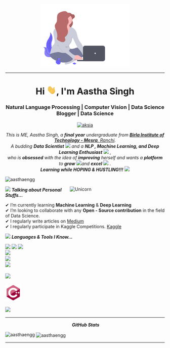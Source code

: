 <p align="center">
  <img src="https://github.com/ShambhaviCodes/ShambhaviCodes/raw/master/undraw_freelancer_b0my%20(1).gif" height="200"/>
</p>
<hr>
<h1 align="center">Hi <img src="https://raw.githubusercontent.com/ABSphreak/ABSphreak/master/gifs/Hi.gif" width="30px">, I'm Aastha Singh</h1>
<h3 align="center">Natural Language Processing | Computer Vision | Data Science Blogger | Data Science</h3>
<p align="center">
<a href="https://www.linkedin.com/in/aastha-singh-94a9631a1/" target="blank"><img align="center" src="https://cdn.jsdelivr.net/npm/simple-icons@3.0.1/icons/linkedin.svg" alt="aksia" height="30" width="40" /></a>

</p>
</p>



<p align="center">
  <em>
    This is ME, Aastha Singh, a <b>final year</b> undergraduate from <a href="https://www.acetamritsar.ac.in/"> <b>Birla Institute of Technology - Mesra</b>, Ranchi</a>. <br>
    A budding <b>Data Scientist</b> <img src="https://github.com/TheDudeThatCode/TheDudeThatCode/blob/master/Assets/Developer.gif" width="30px"> and a <b>NLP , Machine Learning, and Deep Learning Enthusiast</b>&nbsp;<img src="https://github.com/TheDudeThatCode/TheDudeThatCode/blob/master/Assets/Designer.gif" width="36px">&nbsp,<br>who is <b>obsessed</b>
    with the idea of <b>improving</b> herself and wants a <b>platform</b> to 
    <b>grow</b> <img src="https://github.com/TheDudeThatCode/TheDudeThatCode/blob/master/Assets/Rocket.gif" width="18px">and 
    <b>excel</b> <img src="https://github.com/TheDudeThatCode/TheDudeThatCode/blob/master/Assets/Medal.gif" width="20px">&nbsp.
  </em> 
  <br>
   <b><i>Learning while HOPING & HUSTLING!!!</i></b> <img src="https://media.giphy.com/media/7j2hfyeVcDtf2/giphy.gif" width="50" />
</p>

<p align="left"> <img src="https://komarev.com/ghpvc/?username=aasthaengga&label=Profile%20views&color=0e75b6&style=flat" alt="aasthaengg" /> </p>
<img align="right" width=300px alt="Unicorn" src="https://media.giphy.com/media/3ohs4BSacFKI7A717y/giphy.gif" />

<img src="https://media.giphy.com/media/ObNTw8Uzwy6KQ/giphy.gif" width="30px">&nbsp;***Talking about Personal Stuffs...***

✔ I’m currently learning **Machine Learning** & **Deep Learning**<br>
✔ I’m looking to collaborate with any **Open - Source contribution** in the field of Data Science.<br>
✔ I regularly write articles on [Medium](https://aastha-eng.medium.com/) <br>
✔ I regularly participate in Kaggle Competitions. [Kaggle](https://www.kaggle.com/aasthasingh21/) <br>

 

<img src="https://media.giphy.com/media/ObNTw8Uzwy6KQ/giphy.gif" width="30px">&nbsp;***Languages & Tools I Know...***
<p align="left">
  
  <code><img height="50" src="https://github.com/uannabi/-/blob/master/resource/python-icon.svg"></code>
  <code><img height="50" src="https://github.com/jmnote/z-icons/blob/master/svg/c.svg"></code>
  <code><img height="50" src="https://www.vectorlogo.zone/logos/pytorch/pytorch-ar21.svg"></code>
  <code> <img height="50" src="https://upload.wikimedia.org/wikipedia/commons/thumb/2/2d/Tensorflow_logo.svg/173px-Tensorflow_logo.svg.png"> </code>
  <code><img height="50" src="https://upload.wikimedia.org/wikipedia/commons/thumb/0/05/Scikit_learn_logo_small.svg/390px-Scikit_learn_logo_small.svg.png"></code>
  <code> <img height="50" src="https://github.com/uannabi/-/blob/master/resource/other/mysql-ar21.svg"> </code>
  <code> <img height="50" src="https://github.com/uannabi/-/blob/master/resource/git.svg"> </code>
  <code> <img height="50" src="https://raw.githubusercontent.com/devicons/devicon/master/icons/cplusplus/cplusplus-original.svg"> </code>
  <code> <img height="50" src="https://cdn.worldvectorlogo.com/logos/tableau-software.svg"> </code>
  <hr>
  <p align="center">
&nbsp;<i><b>GitHub Stats</b></i></p>
<p><img align="left" src="https://github-readme-stats.vercel.app/api/top-langs?username=aasthaengg&show_icons=true&locale=en&layout=compact" alt="aasthaengg" /></p>

<p>&nbsp;<img align="center" src="https://github-readme-stats.vercel.app/api?username=aasthaengg&show_icons=true&locale=en" alt="aasthaengg" width="410" /></p>

<hr>




